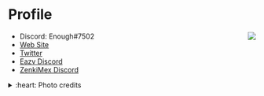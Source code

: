 # Profile

<img align='right' src="https://discord.c99.nl/widget/theme-4/754184329478799502.png"/>

- Discord: Enough#7502
- [Web Site](https://enoughsdv.ml)
- [Twitter](https://twitter.com/Enoughsdv)
- [Eazv Discord](http://discord.eazv.club)
- [ZenkiMex Discord](https://discord.gg/NBDD97H)

<details>
  <summary>:heart: Photo credits</summary>
    https://www.pixiv.net/en/users/11365815
</details>
